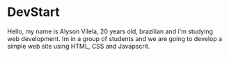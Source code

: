 # DevStart
Hello, my name is Alyson Vilela, 20 years old, brazilian and i'm studying web development.
Im in a group of students and we are going to develop a simple web site using HTML, CSS and Javapscrit.
